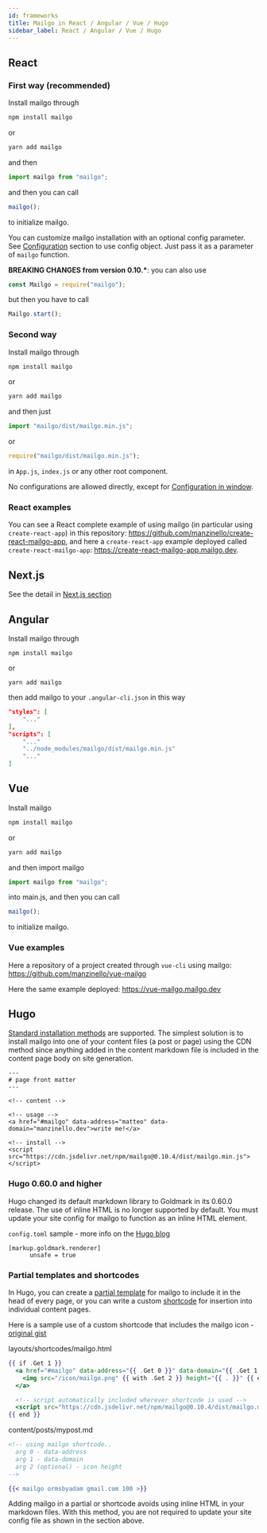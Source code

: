 ```yaml
---
id: frameworks
title: Mailgo in React / Angular / Vue / Hugo
sidebar_label: React / Angular / Vue / Hugo
---
```


## React

### First way (recommended)

Install mailgo through

```bash
npm install mailgo
```

or

```bash
yarn add mailgo
```

and then

```js
import mailgo from "mailgo";
```

and then you can call

```js
mailgo();
```

to initialize mailgo.

You can customize mailgo installation with an optional config parameter. See <a href="/docs/configuration">Configuration</a> section to use config object. Just pass it as a parameter of `mailgo` function.

**BREAKING CHANGES from version 0.10.\***: you can also use

```js
const Mailgo = require("mailgo");
```

but then you have to call

```js
Mailgo.start();
```

### Second way

Install mailgo through

```bash
npm install mailgo
```

or

```bash
yarn add mailgo
```

and then just

```js
import "mailgo/dist/mailgo.min.js";
```

or

```js
require("mailgo/dist/mailgo.min.js");
```

in `App.js`, `index.js` or any other root component.

No configurations are allowed directly, except for [Configuration in window](/docs/configuration#mailgo-configuration-in-window).

### React examples

You can see a React complete example of using mailgo (in particular using `create-react-app`) in this repository: https://github.com/manzinello/create-react-mailgo-app, and here a `create-react-app` example deployed called `create-react-mailgo-app`: https://create-react-mailgo-app.mailgo.dev.

## Next.js

See the detail in [Next.js section](/docs/nextjs)

## Angular

Install mailgo through

```
npm install mailgo
```

or

```
yarn add mailgo
```

then add mailgo to your `.angular-cli.json` in this way

```json
"styles": [
    "..."
],
"scripts": [
    "..."
    "../node_modules/mailgo/dist/mailgo.min.js"
    "..."
]
```

## Vue

Install mailgo

```bash
npm install mailgo
```

or

```bash
yarn add mailgo
```

and then import mailgo

```js
import mailgo from "mailgo";
```

into main.js, and then you can call

```js
mailgo();
```

to initialize mailgo.

### Vue examples

Here a repository of a project created through `vue-cli` using mailgo: https://github.com/manzinello/vue-mailgo

Here the same example deployed: https://vue-mailgo.mailgo.dev

## Hugo

[Standard installation methods](/docs/installation) are supported. The simplest solution is to install mailgo into one of your content files (a post or page) using the CDN method since anything added in the content markdown file is included in the content page body on site generation.

```
---
# page front matter
---

<!-- content -->

<!-- usage -->
<a href="#mailgo" data-address="matteo" data-domain="manzinello.dev">write me!</a>

<!-- install -->
<script src="https://cdn.jsdelivr.net/npm/mailgo@0.10.4/dist/mailgo.min.js"></script>
```

### Hugo 0.60.0 and higher

Hugo changed its default markdown library to Goldmark in its 0.60.0 release. The use of inline HTML is no longer supported by default. You must update your site config for mailgo to function as an inline HTML element.

`config.toml` sample - more info on the [Hugo blog](https://gohugo.io/news/0.60.0-relnotes/)

```
[markup.goldmark.renderer]
      unsafe = true
```

### Partial templates and shortcodes

In Hugo, you can create a [partial template](https://gohugo.io/templates/partials/) for mailgo to include it in the head of every page, or you can write a custom [shortcode](https://gohugo.io/templates/shortcode-templates/) for insertion into individual content pages.

Here is a sample use of a custom shortcode that includes the mailgo icon - [original gist](https://gist.github.com/aormsby/4a416da862e61893cf262be759fe2701)

layouts/shortcodes/mailgo.html

```handlebars
{{ if .Get 1 }}
  <a href="#mailgo" data-address="{{ .Get 0 }}" data-domain="{{ .Get 1 }}">
    <img src="/icon/mailgo.png" {{ with .Get 2 }} height="{{ . }}" {{ end }}/>
  </a>

  <!-- script automatically included wherever shortcode is used -->
  <script src="https://cdn.jsdelivr.net/npm/mailgo@0.10.4/dist/mailgo.min.js"></script>
{{ end }}
```

content/posts/mypost.md

```handlebars
<!-- using mailgo shortcode..
  arg 0 - data-address
  arg 1 - data-domain
  arg 2 (optional) - icon height
-->

{{< mailgo ormsbyadam gmail.com 100 >}}
```

Adding mailgo in a partial or shortcode avoids using inline HTML in your markdown files. With this method, you are not required to update your site config file as shown in the section above.
